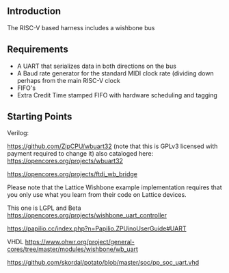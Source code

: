 Introduction
------------

The RISC-V based harness includes a wishbone bus

Requirements
------------
* A UART that serializes data in both directions on the bus
* A Baud rate generator for the standard MIDI clock rate (dividing down perhaps from the main RISC-V clock
* FIFO's
* Extra Credit
  Time stamped FIFO with hardware scheduling and tagging
  
Starting Points
---------------

Verilog:

https://github.com/ZipCPU/wbuart32   (note that this is GPLv3 licensed with payment required to change it)
also cataloged here: https://opencores.org/projects/wbuart32

https://opencores.org/projects/ftdi_wb_bridge

Please note that the Lattice Wishbone example implementation requires that you only use what you learn from their code on Lattice devices.

This one is LGPL and Beta https://opencores.org/projects/wishbone_uart_controller

https://papilio.cc/index.php?n=Papilio.ZPUinoUserGuide#UART

VHDL
https://www.ohwr.org/project/general-cores/tree/master/modules/wishbone/wb_uart

https://github.com/skordal/potato/blob/master/soc/pp_soc_uart.vhd
